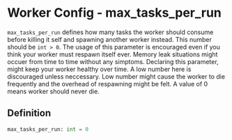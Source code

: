 # Worker Config - max_tasks_per_run

`max_tasks_per_run` defines how many tasks the worker should consume before killing it self and spawning another worker instead. This number should be `int > 0`. The usage of this parameter is encouraged even if you think your worker must respawn itself ever. Memory leak situations might occuer from time to time without any simptoms. Declaring this parameter, might keep your worker healthy over time. A low number here is discouraged unless neccessary. Low number might cause the worker to die frequently and the overhead of respawning might be felt. A value of 0 means worker should never die.


## Definition

```python
max_tasks_per_run: int = 0
```
